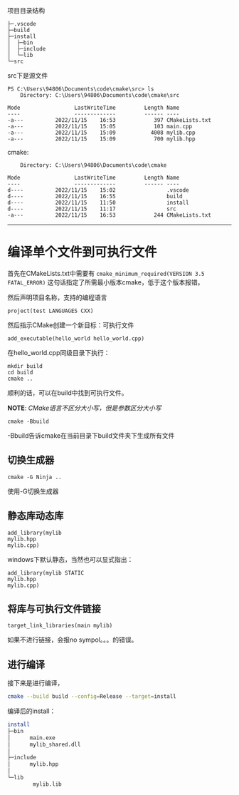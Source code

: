 
项目目录结构
```
├─.vscode
├─build
├─install
│  ├─bin
│  ├─include
│  └─lib
└─src
```
src下是源文件
```
PS C:\Users\94806\Documents\code\cmake\src> ls
    Directory: C:\Users\94806\Documents\code\cmake\src

Mode                 LastWriteTime         Length Name
----                 -------------         ------ ----
-a---          2022/11/15    16:53            397 CMakeLists.txt
-a---          2022/11/15    15:05            103 main.cpp
-a---          2022/11/15    15:09           4008 mylib.cpp
-a---          2022/11/15    15:09            700 mylib.hpp
```

cmake:
```
    Directory: C:\Users\94806\Documents\code\cmake

Mode                 LastWriteTime         Length Name
----                 -------------         ------ ----
d----          2022/11/15    15:02                .vscode
d----          2022/11/15    16:55                build
d----          2022/11/15    11:50                install
d----          2022/11/15    11:17                src
-a---          2022/11/15    16:53            244 CMakeLists.txt
```

---

# 编译单个文件到可执行文件


首先在CMakeLists.txt中需要有
`cmake_minimum_required(VERSION 3.5 FATAL_ERROR)`
这句话指定了所需最小版本cmake，低于这个版本报错。

然后声明项目名称，支持的编程语言
```
project(test LANGUAGES CXX)
```

然后指示CMake创建一个新目标：可执行文件
```
add_executable(hello_world hello_world.cpp)
```
在hello_world.cpp同级目录下执行：
```
mkdir build
cd build
cmake ..
```

顺利的话，可以在build中找到可执行文件。

 **NOTE**: *_CMake语言不区分大小写，但是参数区分大小写_*

```
cmake -Bbuild
```
-Bbuild告诉cmake在当前目录下build文件夹下生成所有文件

## 切换生成器

```
cmake -G Ninja ..
```
使用-G切换生成器

## 静态库动态库

```
add_library(mylib 
mylib.hpp 
mylib.cpp)
```
windows下默认静态，当然也可以显式指出：
```
add_library(mylib STATIC
mylib.hpp 
mylib.cpp)
```

## 将库与可执行文件链接

```
target_link_libraries(main mylib)
```
如果不进行链接，会报no sympol。。。的错误。

## 进行编译

接下来是进行编译，
```bash
cmake --build build --config=Release --target=install
```

编译后的install：
```bash
install
├─bin
│      main.exe
│      mylib_shared.dll
│
├─include
│      mylib.hpp
│
└─lib
        mylib.lib
```
